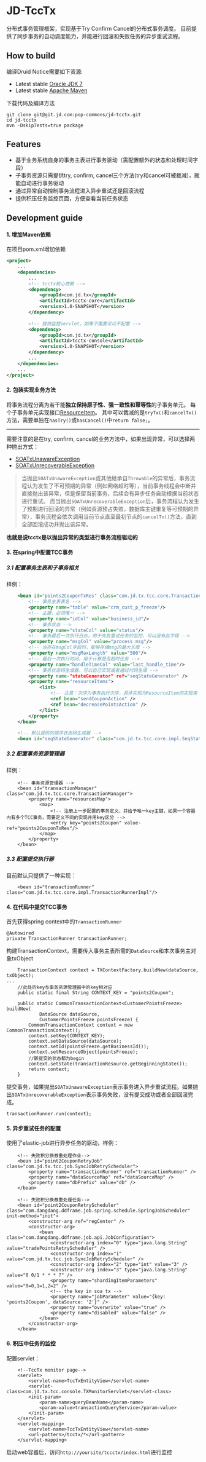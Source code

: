 # JD-TccTx
分布式事务管理框架，实现基于Try Confirm Cancel的分布式事务调度。
目前提供了同步事务的自动调度能力，并能进行回滚和失败任务的异步重试流程。

## How to build

编译Druid Notice需要如下资源:

* Latest stable [Oracle JDK 7](http://www.oracle.com/technetwork/java/)
* Latest stable [Apache Maven](http://maven.apache.org/)

下载代码及编译方法
```
git clone git@git.jd.com:pop-commons/jd-tcctx.git
cd jd-tcctx
mvn -DskipTests=true package
```
 
## Features

*   基于业务系统自身的事务主表进行事务驱动（需配置额外的状态和处理时间字段）
*   子事务资源只需提供try, confirm, cancel三个方法(try和cancel可被裁减)，就能自动进行事务驱动
*   通过异常自动控制事务流程进入异步重试还是回滚流程
*   提供积压任务监控页面，方便查看当前任务状态

## Development guide

#### 1. 增加Maven依赖

在项目pom.xml增加依赖
```xml
<project>
    ...
    <dependencies>
        ...
        <!-- tcctx核心依赖 -->
        <dependency>
            <groupId>com.jd.tx</groupId>
            <artifactId>tcctx-core</artifactId>
            <version>1.0-SNAPSHOT</version>
        </dependency>
        
        <!-- 提供监控servlet，如果不需要可以不配置 -->
        <dependency>
            <groupId>com.jd.tx</groupId>
            <artifactId>tcctx-console</artifactId>
            <version>1.0-SNAPSHOT</version>
        </dependency>
        ...
    </dependencies>
    ...
</project>
```

#### 2. 包装实现业务方法

将事务流程分离为若干能**独立保持原子性、强一致性和幂等性**的子事务单元。
每个子事务单元实现接口[ResourceItem](http://git.jd.com/pop-commons/jd-tcctx/blob/master/tcctx-core/src/main/java/com/jd/tx/tcc/core/ResourceItem.java)。
其中可以裁减的是`tryTx()`和`cancelTx()`方法，需要单独在`hasTry()`或`hasCancel()`中`return false;`。

-------------------------------------------------------------------------------

需要注意的是在try, confirm, cancel的业务方法中，如果出现异常，可以选择两种抛出方式：
* [SOATxUnawareException](http://git.jd.com/pop-commons/jd-tcctx/blob/master/tcctx-core/src/main/java/com/jd/tx/tcc/core/exception/SOATxUnawareException.java)
* [SOATxUnrecoverableException](http://git.jd.com/pop-commons/jd-tcctx/blob/master/tcctx-core/src/main/java/com/jd/tx/tcc/core/exception/SOATxUnrecoverableException.java)
> 当抛出`SOATxUnawareException`或其他继承自`Throwable`的异常后，事务流程认为发生了不可预期的异常（例如网络超时等），当前事务线程会中断并直接抛出该异常，但是保留当前事务，后续会有异步任务自动根据当前状态进行重试。
> 而当抛出`SOATxUnrecoverableException`后，事务流程认为发生了预期进行回滚的异常（例如资源预占失败，数据库主键重复等可预期的异常），事务流程会依次调用当前节点直至最初节点的`cancelTx()`方法，直到全部回滚成功并抛出该异常。

**也就是说tcctx是以抛出异常的类型进行事务流程驱动的**

#### 3. 在spring中配置TCC事务

##### 3.1 配置事务主表和子事务相关

样例：
```xml
    <bean id="points2CouponTxRes" class="com.jd.tx.tcc.core.TransactionResource" init-method="init">
        <!-- 事务主表表名 -->
        <property name="table" value="crm_cust_p_freeze"/>
        <!-- 主键，必须唯一 -->
        <property name="idCol" value="business_id"/>
        <!-- 事务状态 -->
        <property name="stateCol" value="status"/>
        <!-- 事务最后一次执行日志，用于失败重试任务的监控，可以没有此字段 -->
        <property name="msgCol" value="process_msg"/>
        <!-- 当存在msgCol字段时，能够存储msg的最大长度 -->
        <property name="msgMaxLength" value="500"/>
        <!-- 最后一次执行时间，用于计算是否超时任务 -->
        <property name="handleTimeCol" value="last_handle_time"/>
        <!-- 事务状态码生成器，可以自己实现或者通过代码生成 -->
        <property name-"stateGenerator" ref="seqStateGenerator" />
        <property name="resourceItems">
            <list>
                <!-- 注意：次序为事务执行次序，具体实现为ResourceItem的实现类 -->
                <ref bean="sendCouponAction" />
                <ref bean="decreasePointsAction" />
            </list>
        </property>
    </bean>
    
    <!-- 默认提供的顺序状态码生成器 -->
    <bean id="seqStateGenerator" class="com.jd.tx.tcc.core.impl.SeqStateGenerator" />
```

##### 3.2 配置事务资源管理器

样例：
```
    <!-- 事务资源管理器 -->
    <bean id="transactionManager" class="com.jd.tx.tcc.core.TransactionManager">
        <property name="resourcesMap">
            <map>
                <!-- 注册上一步配置的事务定义，并给予唯一key主键，如果一个容器内有多个TCC事务，需要定义不同的实现并用key区分 -->
                <entry key="points2Coupon" value-ref="points2CouponTxRes"/>
            </map>
        </property>
    </bean>
```

##### 3.3 配置提交执行器

目前默认只提供了一种实现：
```
    <bean id="transactionRunner" class="com.jd.tx.tcc.core.impl.TransactionRunnerImpl"/>
```

#### 4. 在代码中提交TCC事务

首先获得spring context中的`TransactionRunner`
```
@Autowired
private TransactionRunner transactionRunner;
```
构建TransactionContext，需要传入事务主表所需的`DataSource`和本次事务主对象txObject
```
    TransactionContext context = TXContextFactory.buildNew(dataSource, txObject);
...
    //此处的key与事务资源管理器中的key相对应
    public static final String CONTEXT_KEY = "points2Coupon";

    public static CommonTransactionContext<CustomerPointsFreeze> buildNew(
            DataSource dataSource,
            CustomerPointsFreeze pointsFreeze) {
        CommonTransactionContext context = new CommonTransactionContext();
        context.setKey(CONTEXT_KEY);
        context.setDataSource(dataSource);
        context.setId(pointsFreeze.getBusinessId());
        context.setResourceObject(pointsFreeze);
        //新提交的状态都为begin
        context.setState(transactionResource.getBeginningState());
        return context;
    }
```
提交事务，如果抛出`SOATxUnawareException`表示事务进入异步重试流程。如果抛出`SOATxUnrecoverableException`表示事务失败，没有提交成功或者全部回滚完成。
```
transactionRunner.run(context);
```
#### 5. 异步重试任务的配置

使用了elastic-job进行异步任务的驱动，样例：
```
    <!-- 失败积分换券重处理作业-->
    <bean id="point2CouponRetryJob" class="com.jd.tx.tcc.job.SyncJobRetryScheduler">
        <property name="transactionRunner" ref="transactionRunner" />
        <property name="dataSourceMap" ref="dataSourceMap" />
        <property name="dbPrefix" value="db" />
    </bean>

    <!-- 失败积分换券重处理任务-->
    <bean id="point2CouponRetryScheduler" class="com.dangdang.ddframe.job.spring.schedule.SpringJobScheduler" init-method="init">
        <constructor-arg ref="regCenter" />
        <constructor-arg>
            <bean class="com.dangdang.ddframe.job.api.JobConfiguration">
                <constructor-arg index="0" type="java.lang.String" value="tradePointsRetryScheduler" />
                <constructor-arg index="1" value="com.jd.tx.tcc.job.SyncJobRetryScheduler" />
                <constructor-arg index="2" type="int" value="3" />
                <constructor-arg index="3" type="java.lang.String" value="0 0/1 * * * ?" />
                <property name="shardingItemParameters" value="0=0,1=1,2=2" />
                <!-- the key in soa tx -->
                <property name="jobParameter" value="{key: 'points2Coupon', dataSource: '2'}" />
                <property name="overwrite" value="true" />
                <property name="disabled" value="false" />
            </bean>
        </constructor-arg>
    </bean>
```

#### 6. 积压中任务的监控

配置servlet：
```
    <!--TccTx monitor page-->
    <servlet>
        <servlet-name>TccTxEntityView</servlet-name>
        <servlet-class>com.jd.tx.tcc.console.TXMonitorServlet</servlet-class>
        <init-param>
            <param-name>queryBeanName</param-name>
            <param-value>transactionQueryService</param-value>
        </init-param>
    </servlet>
    <servlet-mapping>
        <servlet-name>TccTxEntityView</servlet-name>
        <url-pattern>/tcctx/*</url-pattern>
    </servlet-mapping>
```
启动web容器后，访问`http://yoursite/tccctx/index.html`进行监控

